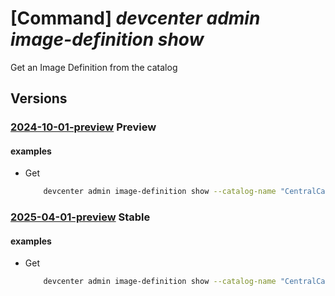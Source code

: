 # [Command] _devcenter admin image-definition show_

Get an Image Definition from the catalog

## Versions

### [2024-10-01-preview](/Resources/mgmt-plane/L3N1YnNjcmlwdGlvbnMve30vcmVzb3VyY2Vncm91cHMve30vcHJvdmlkZXJzL21pY3Jvc29mdC5kZXZjZW50ZXIvcHJvamVjdHMve30vY2F0YWxvZ3Mve30vaW1hZ2VkZWZpbml0aW9ucy97fQ==/2024-10-01-preview.xml) **Preview**

<!-- mgmt-plane /subscriptions/{}/resourcegroups/{}/providers/microsoft.devcenter/projects/{}/catalogs/{}/imagedefinitions/{} 2024-10-01-preview -->

#### examples

- Get
    ```bash
        devcenter admin image-definition show --catalog-name "CentralCatalog" --image-definition-name "DefaultDevImage" --project-name "rg1" --resource-group "rg1"
    ```

### [2025-04-01-preview](/Resources/mgmt-plane/L3N1YnNjcmlwdGlvbnMve30vcmVzb3VyY2Vncm91cHMve30vcHJvdmlkZXJzL21pY3Jvc29mdC5kZXZjZW50ZXIvZGV2Y2VudGVycy97fS9jYXRhbG9ncy97fS9pbWFnZWRlZmluaXRpb25zL3t9/2025-04-01-preview.xml) **Stable**

<!-- mgmt-plane /subscriptions/{}/resourcegroups/{}/providers/microsoft.devcenter/devcenters/{}/catalogs/{}/imagedefinitions/{} 2025-04-01-preview -->

#### examples

- Get
    ```bash
        devcenter admin image-definition show --catalog-name "CentralCatalog" --image-definition-name "DefaultDevImage" --dev-center-name "Contoso" --resource-group "rg1"
    ```
